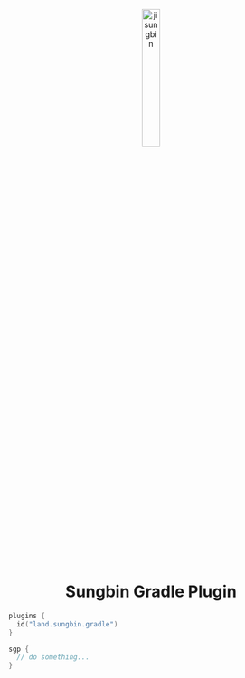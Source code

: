 <p align="center">
  <img src="https://avatars.githubusercontent.com/u/40740128" width="25%" alt="jisungbin" />
</p>
<h1 align="center">Sungbin Gradle Plugin</h1>

```kotlin
plugins {
  id("land.sungbin.gradle")
}

sgp {
  // do something...
}
```
